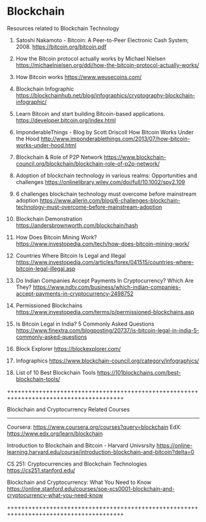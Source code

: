 # Blockchain
Resources related to Blockchain Technology


1. Satoshi Nakamoto - Bitcoin: A Peer-to-Peer Electronic Cash System; 2008. 
https://bitcoin.org/bitcoin.pdf

2. How the Bitcoin protocol actually works by Michael Nielsen 
https://michaelnielsen.org/ddi/how-the-bitcoin-protocol-actually-works/

3. How Bitcoin works
https://www.weusecoins.com/

4. Blockchain Infographic
https://blockchainhub.net/blog/infographics/cryptography-blockchain-infographic/

5. Learn Bitcoin and start building Bitcoin-based applications.
https://developer.bitcoin.org/index.html

4. ImponderableThings - Blog by Scott Driscoll
How Bitcoin Works Under the Hood
http://www.imponderablethings.com/2013/07/how-bitcoin-works-under-hood.html

5. Blockchain & Role of P2P Network
https://www.blockchain-council.org/blockchain/blockchain-role-of-p2p-network/

6. Adoption of blockchain technology in various realms: Opportunities and challenges
https://onlinelibrary.wiley.com/doi/full/10.1002/spy2.109

7. 6 challenges blockchain technology must overcome before mainstream adoption
https://www.allerin.com/blog/6-challenges-blockchain-technology-must-overcome-before-mainstream-adoption

8. Blockchain Demonstration
https://andersbrownworth.com/blockchain/hash

9.  How Does Bitcoin Mining Work?
https://www.investopedia.com/tech/how-does-bitcoin-mining-work/

10. Countries Where Bitcoin Is Legal and Illegal
https://www.investopedia.com/articles/forex/041515/countries-where-bitcoin-legal-illegal.asp

11. Do Indian Companies Accept Payments In Cryptocurrency? Which Are They?
https://www.ndtv.com/business/which-indian-companies-accept-payments-in-cryptocurrency-2498752

12. Permissioned Blockchains
https://www.investopedia.com/terms/p/permissioned-blockchains.asp

13. Is Bitcoin Legal in India? 5 Commonly Asked Questions
https://www.finextra.com/blogposting/20737/is-bitcoin-legal-in-india-5-commonly-asked-questions

14. Block Explorer
https://blockexplorer.com/

15. Infographics
https://www.blockchain-council.org/category/infographics/

16. List of 10 Best Blockchain Tools
https://101blockchains.com/best-blockchain-tools/

+++++++++++++++++++++++++++++++++++++++++++++++++++++++++++++++++++++++++++++++++++++++

Blockchain and Cryptocurrency Related Courses

----------------------------------------------------------------------
Coursera: 
https://www.coursera.org/courses?query=blockchain
EdX: 
https://www.edx.org/learn/blockchain

Introduction to Blockchain and Bitcoin - Harvard Univsrsity
https://online-learning.harvard.edu/course/introduction-blockchain-and-bitcoin?delta=0

CS 251: Cryptocurrencies and Blockchain Technologies
https://cs251.stanford.edu/

Blockchain and Cryptocurrency: What You Need to Know
https://online.stanford.edu/courses/soe-xcs0001-blockchain-and-cryptocurrency-what-you-need-know

+++++++++++++++++++++++++++++++++++++++++++++++++++++++++++++++++++++++++++++++++++++++

